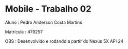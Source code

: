 # Mobile - Trabalho 02
 
 Aluno : Pedro Anderson Costa Martins
 
 Matrícula : 479257

 OBS : Desenvolvido e rodando a partir do Nexus 5X API 24

 
